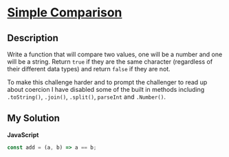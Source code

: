 # [Simple Comparison](https://www.codewars.com/kata/57f6ecdfcca6e045d2001207)

## Description

Write a function that will compare two values, one will be a number and one will be a string. Return `true` if they are the same character (regardless of their different data types) and return `false` if they are not.

To make this challenge harder and to prompt the challenger to read up about coercion I have disabled some of the built in methods including `.toString()`, `.join()`, `.split()`, `parseInt` and `.Number()`.

## My Solution

**JavaScript**

```js
const add = (a, b) => a == b;
```
